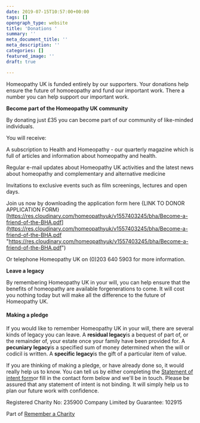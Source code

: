 ```yaml
---
date: 2019-07-15T10:57:00+00:00
tags: []
opengraph_type: website
title: 'Donations '
summary: ''
meta_document_title: ''
meta_description: ''
categories: []
featured_image: ''
draft: true

---
```

Homeopathy UK is funded entirely by our supporters. Your donations help ensure the future of homoeopathy and fund our important work. There a number you can help support our important work.

**Become part of the Homeopathy UK community**

By donating just £35 you can become part of our community of like-minded individuals.

You will receive:

A subscription to Health and Homeopathy - our quarterly magazine which is full of articles and information about homeopathy and health.

Regular e-mail updates about Homeopathy UK activities and the latest news about homeopathy and complementary and alternative medicine

Invitations to exclusive events such as film screenings, lectures and open days.

Join us now by downloading the application form here {LINK TO DONOR APPLICATION FORM}[https://res.cloudinary.com/homeopathyuk/v1557403245/bha/Become-a-friend-of-the-BHA.pdf](https://res.cloudinary.com/homeopathyuk/v1557403245/bha/Become-a-friend-of-the-BHA.pdf "https://res.cloudinary.com/homeopathyuk/v1557403245/bha/Become-a-friend-of-the-BHA.pdf")

Or telephone Homeopathy UK on (0)203 640 5903 for more information.

  
**Leave a legacy**

By remembering Homeopathy UK in your will, you can help ensure that the benefits of homeopathy are available forgenerations to come. It will cost you nothing today but will make all the difference to the future of Homeopathy UK.

#### Making a pledge

If you would like to remember Homeopathy UK in your will, there are several kinds of legacy you can leave. A **residual legacy**is a bequest of part of, or the remainder of, your estate once your family have been provided for. A **pecuniary legacy**is a specified sum of money determined when the will or codicil is written. A **specific legacy**is the gift of a particular item of value.

If you are thinking of making a pledge, or have already done so, it would really help us to know. You can tell us by either completing the [Statement of intent form](https://res.cloudinary.com/homeopathyuk/v1557403245/bha/Legacy_leaflet_insert.pdf)or fill in the contact form below and we'll be in touch. Please be assured that any statement of intent is not binding. It will simply help us to plan our future work with confidence.

Registered Charity No: 235900 Company Limited by Guarantee: 102915

Part of [Remember a Charity](http://www.rememberacharity.org.uk/)
